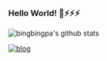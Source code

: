 ### Hello World! 👋⚡⚡⚡

![bingbingpa's github stats](https://github-readme-stats.vercel.app/api?username=bingbingpa&show_icons=true&theme=tokyonight)

[![blog](https://img.shields.io/badge/blog-bingbingpa.github.io-blue)](https://bingbingpa.github.io/)


<!--
**bingbingpa/bingbingpa** is a ✨ _special_ ✨ repository because its `README.md` (this file) appears on your GitHub profile.

Here are some ideas to get you started:

- 🔭 I’m currently working on ...
- 🌱 I’m currently learning ...
- 👯 I’m looking to collaborate on ...
- 🤔 I’m looking for help with ...
- 💬 Ask me about ...
- 📫 How to reach me: ...
- 😄 Pronouns: ...
- ⚡ Fun fact: ...
-->
